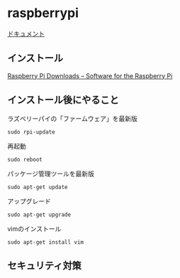 # raspberrypi

[ドキュメント](https://www.raspberrypi.org/documentation/)

## インストール

[Raspberry Pi Downloads – Software for the Raspberry Pi](https://www.raspberrypi.org/downloads/)


## インストール後にやること

ラズベリーパイの「ファームウェア」を最新版

```
sudo rpi-update
```

再起動

```
sudo reboot
```

パッケージ管理ツールを最新版

```
sudo apt-get update
```

アップグレード

```
sudo apt-get upgrade
```

vimのインストール

```
sudo apt-get install vim
```

## セキュリティ対策
